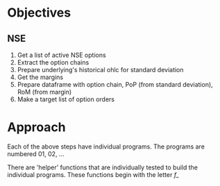 # Objectives

## NSE
1. Get a list of active NSE options
2. Extract the option chains
3. Prepare underlying's historical ohlc for standard deviation
4. Get the margins
5. Prepare dataframe with option chain, PoP (from standard deviation), RoM (from margin)
6. Make a target list of option orders

# Approach

Each of the above steps have individual programs. The programs are numbered 01, 02, ...

There are 'helper' functions that are individually tested to build the individual programs. These functions begin with the letter <i>f_</i>

